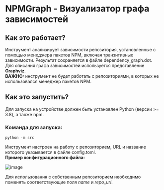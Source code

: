 # NPMGraph - Визуализатор графа зависимостей



## Как это работает?

Инструмент анализирует зависимости репозитория, установленные с помощью менеджера пакетов NPM, включая транзитивные зависимости. 
Результат сохраняется в файле dependency_graph.dot. Для описания графа зависимостей используется представление **Graphviz**.\
**ВАЖНО:** инструмент не будет работать с репозиториями, в которых не использовался менеджер пакетов NPM.


## Как это запустить?

Для запуска на устройстве должен быть установлен Python (версии >= 3.8), а также npm.  
### Команда для запуска:
```
python -m src
```


Инструмент настроен на работу с репозиторием, URL и название которого указывается в файле config.toml.\
**Пример конфигурационного файла:**

![image](https://github.com/user-attachments/assets/37af4b32-3aff-4b00-88d8-0292ed038c68)

Для использования с собственным репозиторием необходимо поменять соответствующие поля *name* и *repo_url*.
